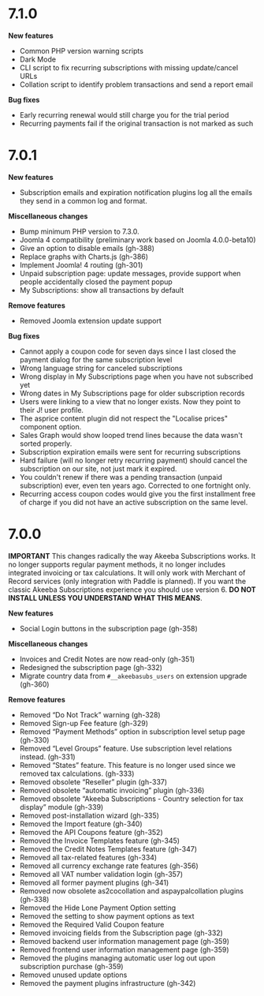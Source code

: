 # 7.1.0

**New features**

* Common PHP version warning scripts
* Dark Mode
* CLI script to fix recurring subscriptions with missing update/cancel URLs
* Collation script to identify problem transactions and send a report email 

**Bug fixes**

* Early recurring renewal would still charge you for the trial period 
* Recurring payments fail if the original transaction is not marked as such

# 7.0.1

**New features**

* Subscription emails and expiration notification plugins log all the emails they send in a common log and format.

**Miscellaneous changes**

* Bump minimum PHP version to 7.3.0.
* Joomla 4 compatibility (preliminary work based on Joomla 4.0.0-beta10)
* Give an option to disable emails (gh-388)
* Replace graphs with Charts.js (gh-386)
* Implement Joomla! 4 routing (gh-301) 
* Unpaid subscription page: update messages, provide support when people accidentally closed the payment popup
* My Subscriptions: show all transactions by default

**Remove features**

* Removed Joomla extension update support

**Bug fixes**

* Cannot apply a coupon code for seven days since I last closed the payment dialog for the same subscription level
* Wrong language string for canceled subscriptions
* Wrong display in My Subscriptions page when you have not subscribed yet
* Wrong dates in My Subscriptions page for older subscription records
* Users were linking to a view that no longer exists. Now they point to their J! user profile.
* The asprice content plugin did not respect the "Localise prices" component option.
* Sales Graph would show looped trend lines because the data wasn't sorted properly.
* Subscription expiration emails were sent for recurring subscriptions
* Hard failure (will no longer retry recurring payment) should cancel the subscription on our site, not just mark it expired.
* You couldn't renew if there was a pending transaction (unpaid subscription) ever, even ten years ago. Corrected to one fortnight only.
* Recurring access coupon codes would give you the first installment free of charge if you did not have an active subscription on the same level.

# 7.0.0

**IMPORTANT** This changes radically the way Akeeba Subscriptions works. It no longer supports regular payment methods, it no longer includes integrated invoicing or tax calculations. It will only work with Merchant of Record services (only integration with Paddle is planned). If you want the classic Akeeba Subscriptions experience you should use version 6. **DO NOT INSTALL UNLESS YOU UNDERSTAND WHAT THIS MEANS**.

**New features**

* Social Login buttons in the subscription page (gh-358)

**Miscellaneous changes**

* Invoices and Credit Notes are now read-only (gh-351)
* Redesigned the subscription page (gh-332)
* Migrate country data from `#__akeebasubs_users` on extension upgrade (gh-360)

**Remove features**

* Removed “Do Not Track” warning (gh-328)
* Removed Sign-up Fee feature (gh-329)
* Removed “Payment Methods” option in subscription level setup page (gh-330)
* Removed “Level Groups” feature. Use subscription level relations instead. (gh-331)
* Removed “States” feature. This feature is no longer used since we removed tax calculations. (gh-333)
* Removed obsolete “Reseller” plugin (gh-337)
* Removed obsolete “automatic invoicing” plugin (gh-336)
* Removed obsolete “Akeeba Subscriptions - Country selection for tax display” module (gh-339)
* Removed post-installation wizard (gh-335)
* Removed the Import feature (gh-340)
* Removed the API Coupons feature (gh-352)
* Removed the Invoice Templates feature (gh-345)
* Removed the Credit Notes Templates feature (gh-347)
* Removed all tax-related features (gh-334)
* Removed all currency exchange rate features (gh-356)
* Removed all VAT number validation login (gh-357)
* Removed all former payment plugins (gh-341)
* Removed now obsolete as2cocollation and aspaypalcollation plugins (gh-338)
* Removed the Hide Lone Payment Option setting
* Removed the setting to show payment options as text
* Removed the Required Valid Coupon feature
* Removed invoicing fields from the Subscription page (gh-332)
* Removed backend user information management page (gh-359)
* Removed frontend user information management page (gh-359)
* Removed the plugins managing automatic user log out upon subscription purchase (gh-359)
* Removed unused update options
* Removed the payment plugins infrastructure (gh-342)